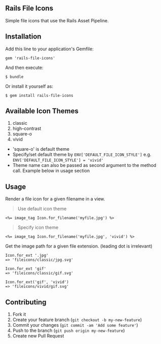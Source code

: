 
Rails File Icons
---

Simple file icons that use the Rails Asset Pipeline.

## Installation

Add this line to your application's Gemfile:

    gem 'rails-file-icons'

And then execute:

    $ bundle

Or install it yourself as:

    $ gem install rails-file-icons

## Available Icon Themes

 1. classic 
 2. high-contrast
 3. square-o
 4. vivid


- 'square-o' is default theme
- Specify/set default theme by `ENV['DEFAULT_FILE_ICON_STYLE']` e.g. `ENV['DEFAULT_FILE_ICON_STYLE'] = 'vivid'`
- Theme name can also be passed as second argument to the method call. Example below in usage section


## Usage

Render a file icon for a given filename in a view.
    

> Use default icon theme 

    <%= image_tag Icon.for_filename('myfile.jpg') %>

> Specify icon theme

    <%= image_tag Icon.for_filename('myfile.jpg', 'vivid') %>

Get the image path for a given file extension. (leading dot is irrelevant)

    Icon.for_ext '.jpg'
    => 'fileicons/classic/jpg.svg'

    Icon.for_ext 'gif'
    => 'fileicons/classic/gif.svg'

    Icon.for_ext('gif', 'vivid')
    => 'fileicons/vivid/gif.svg'

## Contributing

1. Fork it
2. Create your feature branch (`git checkout -b my-new-feature`)
3. Commit your changes (`git commit -am 'Add some feature'`)
4. Push to the branch (`git push origin my-new-feature`)
5. Create new Pull Request
